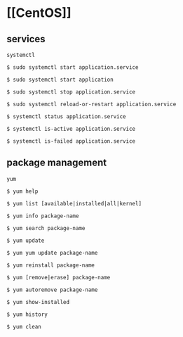 # [[CentOS]]

## services

`systemctl`

`$ sudo systemctl start application.service`

`$ sudo systemctl start application`

`$ sudo systemctl stop application.service`

`$ sudo systemctl reload-or-restart application.service`

`$ systemctl status application.service`

`$ systemctl is-active application.service`

`$ systemctl is-failed application.service`

## package management

`yum`

`$ yum help`

`$ yum list [available|installed|all|kernel]`

`$ yum info package-name`

`$ yum search package-name`

`$ yum update`

`$ yum yum update package-name`

`$ yum reinstall package-name`

`$ yum [remove|erase] package-name`

`$ yum autoremove package-name`

`$ yum show-installed`

`$ yum history`

`$ yum clean`
